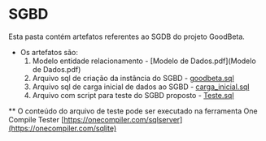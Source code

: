 # SGBD
Esta pasta contém artefatos referentes ao SGDB do projeto GoodBeta. 

* Os artefatos são:
  1. Modelo entidade relacionamento - [Modelo de Dados.pdf](Modelo de Dados.pdf)
  2. Arquivo sql de criação da instância do SGBD - [goodbeta.sql](goodbeta.sql)
  3. Arquivo sql de carga inicial de dados ao SGBD - [carga_inicial.sql](carga_inicial.sql)
  4. Arquivo com script para teste do SGBD proposto - [Teste.sql](Teste.sql) 

** O conteúdo do arquivo de teste pode ser executado na ferramenta One Compile Tester
  [https://onecompiler.com/sqlserver](https://onecompiler.com/sqlite)
